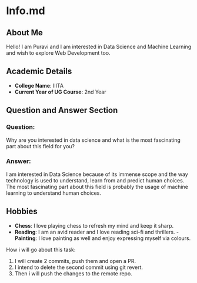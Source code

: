 # Info.md

## About Me
Hello! I am Puravi and I am interested in Data Science and Machine Learning and wish to explore Web Development too.

## Academic Details
- **College Name**: IIITA
- **Current Year of UG Course**: 2nd Year  

## Question and Answer Section
### Question:
Why are you interested in data science and what is the most fascinating part about this field for you?  

### Answer:
I am interested in Data Science because of its immense scope and the way technology is used to understand, learn from and predict human choices. The most fascinating part 
about this field is probably the usage of machine learning to understand human choices. 

## Hobbies
- **Chess**: I love playing chess to refresh my mind and keep it sharp.
- **Reading**: I am an avid reader and I love reading sci-fi and thrillers.
-**Painting**: I love painting as well and enjoy expressing myself via colours.

How i will go about this task:
1. I will create 2 commits, push them and open a PR.
2. I intend to delete the second commit using git revert.
3. Then i will push the changes to the remote repo.

